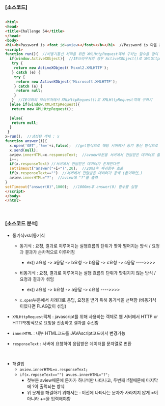 ### [소스코드]

```html

<html>
<head>
<title>Challenge 54</title>
</head>
<body>
<h1><b>Password is <font id=aview></font></b></h1>  //Password is 다음 문자열을 avuew라고 id지정
<script>
function run(){  //비동기통신 처리를 위한 XMLHttpRequest객체 구하는 함수를 정의
  if(window.ActiveXObject){  //IE브라우저의 경우 ActiveXObject()로 XMLGttpRequest객체 구하기
   try {
    return new ActiveXObject('Msxml2.XMLHTTP');
   } catch (e) {
    try {
     return new ActiveXObject('Microsoft.XMLHTTP');
    } catch (e) {
     return null;
    }
   }  //IE이외의 부라우저에서 XMLHttpRequest()로 XMLHttpRequest객체 구하기
  }else if(window.XMLHttpRequest){
   return new XMLHttpRequest();
 
  }else{
   return null;
  }
 }
x=run();  //생성된 객체 : x
function answer(i){
  x.open('GET','?m='+i,false);  //get방식으로 해당 서버에서 동기 통신 방식으로 연결
  x.send(null);
  aview.innerHTML=x.responseText;  //avuew부분을 서버에서 전달받은 데이터로 출력
  i++;
  if(x.responseText) //서버에서 전달받은 데이터가 존재한다면
  setTimeout("answer("+i+")",20);  //20ms후 재귀함수 호출
  if(x.responseText=="")  //서버에서 전달받은 데이터가 공백 (끝이라면,)
  aview.innerHTML="?";  //aview에 "?"를 출력
}
setTimeout("answer(0)",1000);  //1000ms후 answer(0) 함수를 실행
</script>
</body>
</html>
```

<br>

### [소스코드 분석]

* 동기식vs비동기식

    * 동기식 : 요청, 결과로 이루어지는 실행흐름의 단위가 맞아 떨어지는 방식 / 요청과 결과가 순차적으로 이루어짐
        * ex)) a요청 -> a응답 -> b요청 -> b응답 -> c요청 -> c응답 ---->>>>
        
    * 비동기식 : 요청, 결과로 이루어지는 실행 흐름의 단위가 맞춰지지 않는 방식 / 요청과 결과가 섞임
        * ex)) a요청 -> b요청 -> a응답 -> c요청 ---->>>>

    * `x.open`부분에서 차례대로 응답, 요청을 받기 위해 동기식을 선택함 (비동기식이였다면 FLAG값이 섞임)



* `XMLHttpRequest`객체 : javascript를 위해 사용하는 객체로 웹 서버에서 HTTP or HTTPS방식으로 요청을 전송하고 결과를 수신함

* `innerHTML` : 내부 HTML코드를 JAVAscript코드에서 변경가능

* `responseText` : 서버에 요청하여 응답받은 데이터를 문자열로 변환

<br>

* 해결법
    * `aview.innerHTML=x.responseText;` 
    * `if(x.reposeText=="") avues.innerHTML="?";`
        * 첫부분 aview때문에 문자가 하나씩만 나타나고, 두번째 if절때문에 마지막에 ?이 출력되는 방식
        * 위 문제를 해결하기 위해서는 : 이전에 나타나는 문자가 사라지지 않게 =이 아니라 +=을 입력해야함
    
    
    
    
